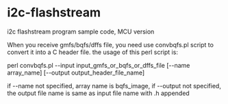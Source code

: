 # i2c-flashstream
i2c flashstream program sample code, MCU version

When you receive gmfs/bqfs/dffs file, you need use convbqfs.pl script to
convert it into a C header file. the usage of this perl script is:

perl convbqfs.pl --input input_gmfs_or_bqfs_or_dffs_file [--name array_name] [--output output_header_file_name]

if --name not specified, array name is bqfs_image, if --output not specified,
the output file name is same as input file name with .h appended

